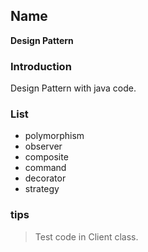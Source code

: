 ## Name
**Design Pattern**
### Introduction
Design Pattern with java code.
### List
- polymorphism
- observer
- composite
- command
- decorator
- strategy
### tips
>Test code in Client class.